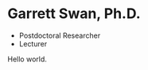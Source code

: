 <!DOCTYPE html>
<html lang="en">
<head>
  <meta charset="UTF-8">
  <meta name="viewport" content="width=device-width, initial-scale=1.0">
  <meta http-equiv="X-UA-Compatible" content="ie=edge">
  <title>Document</title>
</head>
<body>

<h1> Garrett Swan, Ph.D. </h1>

<ul>
  <li>Postdoctoral Researcher</li>
  <li>Lecturer</li>
</ul>

<p> Hello world.</p>

</body>
</html>
